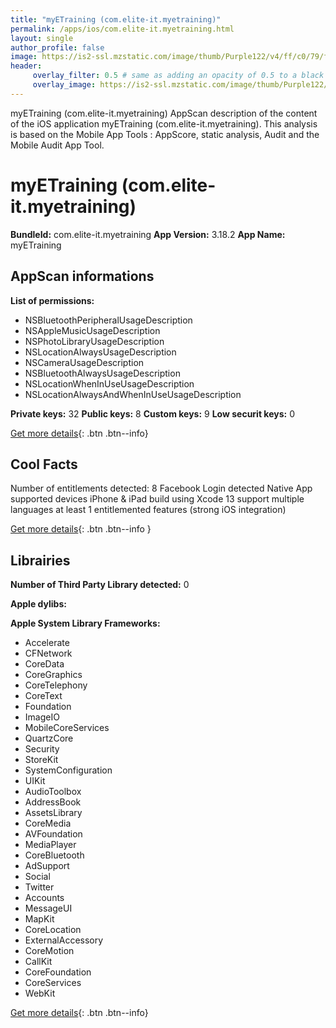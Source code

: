 ```yaml
---
title: "myETraining (com.elite-it.myetraining)"
permalink: /apps/ios/com.elite-it.myetraining.html
layout: single
author_profile: false
image: https://is2-ssl.mzstatic.com/image/thumb/Purple122/v4/ff/c0/79/ffc07912-c046-363d-7626-f05033a13090/AppIcon-0-0-1x_U007emarketing-0-0-0-6-0-0-sRGB-0-0-0-GLES2_U002c0-512MB-85-220-0-0.png/512x512bb.jpg
header: 
     overlay_filter: 0.5 # same as adding an opacity of 0.5 to a black background
     overlay_image: https://is2-ssl.mzstatic.com/image/thumb/Purple122/v4/ff/c0/79/ffc07912-c046-363d-7626-f05033a13090/AppIcon-0-0-1x_U007emarketing-0-0-0-6-0-0-sRGB-0-0-0-GLES2_U002c0-512MB-85-220-0-0.png/512x512bb.jpg
---
```

myETraining (com.elite-it.myetraining) AppScan description of the content of the iOS application myETraining (com.elite-it.myetraining). This analysis is based on the Mobile App Tools : AppScore, static analysis, Audit and the Mobile Audit App Tool.

# myETraining (com.elite-it.myetraining)

**BundleId:** com.elite-it.myetraining
**App Version:** 3.18.2
**App Name:** myETraining


## AppScan informations 

**List of permissions:** 
- NSBluetoothPeripheralUsageDescription
- NSAppleMusicUsageDescription
- NSPhotoLibraryUsageDescription
- NSLocationAlwaysUsageDescription
- NSCameraUsageDescription
- NSBluetoothAlwaysUsageDescription
- NSLocationWhenInUseUsageDescription
- NSLocationAlwaysAndWhenInUseUsageDescription
  
  
**Private keys:** 32
**Public keys:** 8
**Custom keys:** 9
**Low securit keys:** 0
  
[Get more details](/pricing.html){: .btn .btn--info}

## Cool Facts

Number of entitlements detected: 8
Facebook Login detected
Native App
supported devices iPhone & iPad
build using Xcode 13
support multiple languages
at least 1 entitlemented features (strong iOS integration)
  
[Get more details](/pricing.html){: .btn .btn--info }

## Librairies 
**Number of Third Party Library detected:** 0


**Apple dylibs:**


**Apple System Library Frameworks:**
- Accelerate
- CFNetwork
- CoreData
- CoreGraphics
- CoreTelephony
- CoreText
- Foundation
- ImageIO
- MobileCoreServices
- QuartzCore
- Security
- StoreKit
- SystemConfiguration
- UIKit
- AudioToolbox
- AddressBook
- AssetsLibrary
- CoreMedia
- AVFoundation
- MediaPlayer
- CoreBluetooth
- AdSupport
- Social
- Twitter
- Accounts
- MessageUI
- MapKit
- CoreLocation
- ExternalAccessory
- CoreMotion
- CallKit
- CoreFoundation
- CoreServices
- WebKit


  
[Get more details](/pricing.html){: .btn .btn--info}

